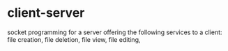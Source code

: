# client-server
socket programming for a server offering the following services to a client:
file creation,
file deletion,
file view,
file editing,
